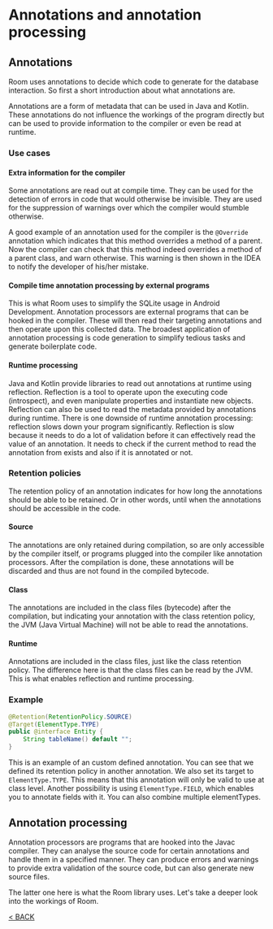 # Annotations and annotation processing

## Annotations

Room uses annotations to decide which code to generate for the database interaction. So first a short introduction about what annotations are.

Annotations are a form of metadata that can be used in Java and Kotlin. These annotations do not influence the workings of the program directly but can be used to provide information to the compiler or even be read at runtime.

### Use cases

#### __Extra information for the compiler__

Some annotations are read out at compile time. They can be used for the detection of errors in code that would otherwise be invisible. They are used for the suppression of warnings over which the compiler would stumble otherwise.

A good example of an annotation used for the compiler is the `@Override` annotation which indicates that this method overrides a method of a parent. Now the compiler can check that this method indeed overrides a method of a parent class, and warn otherwise. This warning is then shown in the IDEA to notify the developer of his/her mistake.

#### __Compile time annotation processing by external programs__

This is what Room uses to simplify the SQLite usage in Android Development. Annotation processors are external programs that can be hooked in the compiler. These will then read their targeting annotations and then operate upon this collected data. The broadest application of annotation processing is code generation to simplify tedious tasks and generate boilerplate code.

#### __Runtime processing__

Java and Kotlin provide libraries to read out annotations at runtime using reflection. Reflection is a tool to operate upon the executing code (introspect), and even manipulate properties and instantiate new objects. Reflection can also be used to read the metadata provided by annotations during runtime. There is one downside of runtime annotation processing: reflection slows down your program significantly. Reflection is slow because it needs to do a lot of validation before it can effectively read the value of an annotation. It needs to check if the current method to read the annotation from exists and also if it is annotated or not.

### Retention policies

The retention policy of an annotation indicates for how long the annotations should be able to be retained. Or in other words, until when the annotations should be accessible in the code.

#### __Source__

The annotations are only retained during compilation, so are only accessible by the compiler itself, or programs plugged into the compiler like annotation processors. After the compilation is done, these annotations will be discarded and thus are not found in the compiled bytecode.

#### __Class__

The annotations are included in the class files (bytecode) after the compilation, but indicating your annotation with the class retention policy, the JVM (Java Virtual Machine) will not be able to read the annotations.

#### __Runtime__

Annotations are included in the class files, just like the class retention policy. The difference here is that the class files can be read by the JVM. This is what enables reflection and runtime processing.

### Example

```java
@Retention(RetentionPolicy.SOURCE)
@Target(ElementType.TYPE)
public @interface Entity {
    String tableName() default "";
}
```

This is an example of an custom defined annotation. You can see that we defined its retention policy in another annotation. We also set its target to `ElementType.TYPE`. This means that this annotation will only be valid to use at class level. Another possibility is using `ElementType.FIELD`, which enables you to annotate fields with it. You can also combine multiple elementTypes.

## Annotation processing

Annotation processors are programs that are hooked into the Javac compiler. They can analyse the source code for certain annotations and handle them in a specified manner. They can produce errors and warnings to provide extra validation of the source code, but can also generate new source files.

The latter one here is what the Room library uses. Let's take a deeper look into the workings of Room.


[< BACK](./The%20magic%20of%20Room's%20annotation%20processor.md)